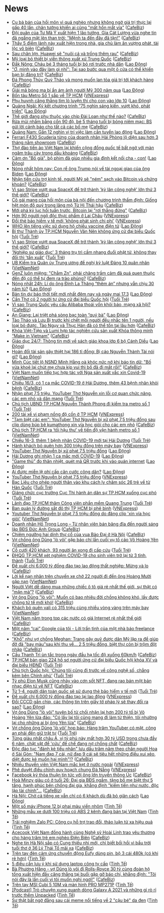 # News

- [Cụ bà bán của hồi môn vì quá nghèo nhưng không ngờ giá trị thực lại gấp 40 lần, chân tướng khiến ai cũng "mất hồn mất vía"](https://cafebiz.vn/cu-ba-ban-cua-hoi-mon-vi-qua-ngheo-nhung-khong-ngo-gia-tri-thuc-lai-gap-40-lan-chan-tuong-khien-ai-cung-mat-hon-mat-via-2021031621124732.chn) ([CafeBiz](https://cafebiz.vn))
- [Đội quân của Tư Mã Ý xuất hiện 1 lão tướng, Gia Cát Lượng vừa nghe tin đã ngẩng mặt lên than trời: "Mệnh ta đến đây đã tận!"](https://cafebiz.vn/doi-quan-cua-tu-ma-y-xuat-hien-1-lao-tuong-gia-cat-luong-vua-nghe-tin-da-ngang-mat-len-than-troi-menh-ta-den-day-da-tan-20210316210838672.chn) ([CafeBiz](https://cafebiz.vn))
- [Thấy 5 điềm lành này xuất hiện trong nhà, gia chủ làm ăn vượng phát, tài lộc vô biên](https://cafebiz.vn/thay-5-diem-lanh-nay-xuat-hien-trong-nha-gia-chu-lam-an-vuong-phat-tai-loc-vo-bien-20210316210608051.chn) ([CafeBiz](https://cafebiz.vn))
- [Sau chăn lợn, Huawei sẽ "nuôi cá và trồng thêm rau"](https://cafebiz.vn/sau-chan-lon-huawei-se-nuoi-ca-va-trong-them-rau-2021031620232832.chn) ([CafeBiz](https://cafebiz.vn))
- [Mỹ loại bỏ thiết bị viễn thông xuất xứ Trung Quốc](https://cafebiz.vn/my-loai-bo-thiet-bi-vien-thong-xuat-xu-trung-quoc-20210316184004211.chn) ([CafeBiz](https://cafebiz.vn))
- [Đắk Nông: Cháu bé 3 tháng tuổi bị bỏ rơi trước nhà dân](https://laodong.vn/xa-hoi/dak-nong-chau-be-3-thang-tuoi-bi-bo-roi-truoc-nha-dan-889769.ldo) ([Lao Động](https://laodong.vn))
- ["Ơ, mình vào đây làm gì nhỉ": Tại sao bước qua một ô cửa có thể khiến bạn bị đãng trí?](https://cafebiz.vn/o-minh-vao-day-lam-gi-nhi-tai-sao-buoc-qua-mot-o-cua-co-the-khien-ban-bi-dang-tri-20210316210324542.chn) ([CafeBiz](https://cafebiz.vn))
- [Đá Phong Thủy Quý Thảo và mong muốn lan tỏa giá trị tới khách hàng](https://cafebiz.vn/da-phong-thuy-quy-thao-va-mong-muon-lan-toa-gia-tri-toi-khach-hang-20210316171002525.chn) ([CafeBiz](https://cafebiz.vn))
- [Giải mã bóng ma bí ẩn ám ảnh người Mỹ 300 năm qua](https://laodong.vn/the-gioi/giai-ma-bong-ma-bi-an-am-anh-nguoi-my-300-nam-qua-889782.ldo) ([Lao Động](https://laodong.vn))
- [Bốn tàu Metro Số 1 sắp về TP HCM](https://vnexpress.net/bon-tau-metro-so-1-sap-ve-tp-hcm-4249449.html) ([VNExpress](https://vnexpress.net))
- [Phụ huynh căng thẳng tìm lò luyện thi cho con vào lớp 10](https://laodong.vn/giao-duc/phu-huynh-cang-thang-tim-lo-luyen-thi-cho-con-vao-lop-10-889627.ldo) ([Lao Động](https://laodong.vn))
- [Quảng Ngãi: Ký kết chương trình “75 nghìn sáng kiến, vượt khó, phát triển”](https://laodong.vn/cong-doan/quang-ngai-ky-ket-chuong-trinh-75-nghin-sang-kien-vuot-kho-phat-trien-889773.ldo) ([Lao Động](https://laodong.vn))
- [Thế giới đang phụ thuộc vào chíp Đài Loan như thế nào?](https://cafebiz.vn/the-gioi-dang-phu-thuoc-vao-chip-dai-loan-nhu-the-nao-20210316202009012.chn) ([CafeBiz](https://cafebiz.vn))
- [Rửa mũi nhầm bằng cồn 90 độ, bé 5 tháng tuổi bị bỏng niêm mạc: BS gửi lời cảnh báo cho tất cả các bố mẹ](https://cafebiz.vn/rua-mui-nham-bang-con-90-do-be-5-thang-tuoi-bi-bong-niem-mac-bs-gui-loi-canh-bao-cho-tat-ca-cac-bo-me-20210316190928488.chn) ([CafeBiz](https://cafebiz.vn))
- [Quảng Nam: Gần 12 nghìn vị trí việc làm cần tuyển lao động](https://laodong.vn/cong-doan/quang-nam-gan-12-nghin-vi-tri-viec-lam-can-tuyen-lao-dong-889760.ldo) ([Lao Động](https://laodong.vn))
- [Ferrari F430 Scuderia từng của doanh nhân Hải Phòng lộ diện sau hơn 3 tháng nằm showroom](https://cafebiz.vn/ferrari-f430-scuderia-tung-cua-doanh-nhan-hai-phong-lo-dien-sau-hon-3-thang-nam-showroom-20210316190708401.chn) ([CafeBiz](https://cafebiz.vn))
- [Thợ đào tiền ảo Việt Nam lại khiến cộng đồng quốc tế bất ngờ với màn ngâm trâu cày trong dầu khoáng](https://cafebiz.vn/tho-dao-tien-ao-viet-nam-lai-khien-cong-dong-quoc-te-bat-ngo-voi-man-ngam-trau-cay-trong-dau-khoang-20210316184410256.chn) ([CafeBiz](https://cafebiz.vn))
- [Cảm ơn &quot;Bố già&quot;, bộ phim đã giúp nhiều gia đình kết nối cha - con!](https://laodong.vn/chuyen-nha-minh/cam-on-bo-gia-bo-phim-da-giup-nhieu-gia-dinh-ket-noi-cha-con-889682.ldo) ([Lao Động](https://laodong.vn))
- [Nóng nhất hôm nay: Con rể ông Trump nói về tài ngoại giao của ông Biden](https://laodong.vn/video-the-gioi/nong-nhat-hom-nay-con-re-ong-trump-noi-ve-tai-ngoai-giao-cua-ong-biden-889833.ldo) ([Lao Động](https://laodong.vn))
- [Nhận tiền cứu trợ kinh tế, người Mỹ sẽ "ném" sạch vào Bitcoin và chứng khoán?](https://cafebiz.vn/nhan-tien-cuu-tro-kinh-te-nguoi-my-se-nem-sach-vao-bitcoin-va-chung-khoan-20210316185122596.chn) ([CafeBiz](https://cafebiz.vn))
- [Vì sao Stripe vượt qua SpaceX để trở thành 'kỳ lân công nghệ' lớn thứ 3 thế giới?](https://cafebiz.vn/vi-sao-stripe-vuot-qua-spacex-de-tro-thanh-ky-lan-cong-nghe-lon-thu-3-the-gioi-20210316183840474.chn) ([CafeBiz](https://cafebiz.vn))
- [Cô gái mang của hồi môn của bà nội đến chương trình thẩm định: Giống hệt món đồ quý trong lăng mộ Từ Hi Thái hậu](https://cafebiz.vn/co-gai-mang-cua-hoi-mon-cua-ba-noi-den-chuong-trinh-tham-dinh-giong-het-mon-do-quy-trong-lang-mo-tu-hi-thai-hau-20210316190340759.chn) ([CafeBiz](https://cafebiz.vn))
- [Mới phá kỷ lục hồi tuần trước, Bitcoin lại "rơi thẳng đứng"](https://cafebiz.vn/moi-pha-ky-luc-hoi-tuan-truoc-bitcoin-lai-roi-thang-dung-20210316184948036.chn) ([CafeBiz](https://cafebiz.vn))
- [Hơn 90 người ngộ độc thực phẩm ở Lai Châu](https://vnexpress.net/hon-90-nguoi-ngo-doc-thuc-pham-o-lai-chau-4249443.html) ([VNExpress](https://vnexpress.net))
- [Đổi thẻ bảo hiểm y tế mới 'không phát sinh chi phí'](https://vnexpress.net/doi-the-bao-hiem-y-te-moi-khong-phat-sinh-chi-phi-4249450.html) ([VNExpress](https://vnexpress.net))
- [WHO lên tiếng việc sử dụng hộ chiếu vaccine điện tử](https://laodong.vn/the-gioi/who-len-tieng-viec-su-dung-ho-chieu-vaccine-dien-tu-889823.ldo) ([Lao Động](https://laodong.vn))
- [Bí thư Thành ủy TP.HCM Nguyễn Văn Nên không ứng cử đại biểu Quốc hội](https://tuoitre.vn/bi-thu-thanh-uy-tp-hcm-nguyen-van-nen-khong-ung-cu-dai-bieu-quoc-hoi-20210316142651392.htm) ([Tuổi Trẻ](https://tuoitre.vn))
- [Vì sao Stripe vượt qua SpaceX để trở thành 'kỳ lân công nghệ' lớn thứ 3 thế giới?](https://cafebiz.vn/vi-sao-stripe-vuot-qua-spacex-de-tro-thanh-ky-lan-cong-nghe-lon-thu-3-the-gioi-20210316183835616.chn) ([CafeBiz](https://cafebiz.vn))
- ['Nghiệp sư giáo dục' 3 tháng trụ trì cầm nhang đuổi phật tử, không thay đổi thì 'tẩn xuất'](https://tuoitre.vn/nghiep-su-giao-duc-3-thang-tru-tri-cam-nhang-duoi-phat-tu-khong-thay-doi-thi-tan-xuat-20210316191855332.htm) ([Tuổi Trẻ](https://tuoitre.vn))
- [UB Kiểm tra Quân ủy Trung ương đề nghị kỷ luật Đảng 10 quân nhân](http://vietnamnet.vn/vn/thoi-su/chinh-tri/ub-kiem-tra-quan-uy-trung-uong-de-nghi-ky-luat-dang-10-quan-nhan-720097.html) ([VietNamNet](https://vietnamnet.vn))
- [GenZ luôn miệng: "Chằm Zn", phải chăng trầm cảm đã quá quen thuộc đến độ có thể tự đem ra trào phúng?](https://cafebiz.vn/genz-luon-mieng-cham-zn-phai-chang-tram-cam-da-qua-quen-thuoc-den-do-co-the-tu-dem-ra-trao-phung-20210316181222015.chn) ([CafeBiz](https://cafebiz.vn))
- [Nóng nhất 24h: Lí do ông Đinh La Thăng “thêm án” nhưng vẫn chịu 30 năm tù?](https://laodong.vn/video/nong-nhat-24h-li-do-ong-dinh-la-thang-them-an-nhung-van-chiu-30-nam-tu-889786.ldo) ([Lao Động](https://laodong.vn))
- [Bản tin dự báo thời tiết mới nhất đêm nay và ngày mai 17.3](https://laodong.vn/video/ban-tin-du-bao-thoi-tiet-moi-nhat-dem-nay-va-ngay-mai-173-889621.ldo) ([Lao Động](https://laodong.vn))
- [Cần Thơ có 2 người tự ứng cử đại biểu Quốc hội](https://tuoitre.vn/can-tho-co-2-nguoi-tu-ung-cu-dai-bieu-quoc-hoi-20210316193016353.htm) ([Tuổi Trẻ](https://tuoitre.vn))
- [Vì sao Trung Quốc yêu cầu Alibaba thoái vốn khỏi báo, mạng xã hội?](https://cafebiz.vn/vi-sao-trung-quoc-yeu-cau-alibaba-thoai-von-khoi-bao-mang-xa-hoi-20210316184727028.chn) ([CafeBiz](https://cafebiz.vn))
- [An Giang: Lại triệt phá sòng bạc toàn “quý bà”](https://laodong.vn/phap-luat/an-giang-lai-triet-pha-song-bac-toan-quy-ba-889800.ldo) ([Lao Động](https://laodong.vn))
- [Tào Tháo và Lưu Bị trước khi chết mỗi người đều nhắc tên 1 người, nếu loại bỏ được, Tào Ngụy và Thục Hán đã có thể tồn tại lâu hơn](https://cafebiz.vn/tao-thao-va-luu-bi-truoc-khi-chet-moi-nguoi-deu-nhac-ten-1-nguoi-neu-loai-bo-duoc-tao-nguy-va-thuc-han-da-co-the-ton-tai-lau-hon-20210316190040157.chn) ([CafeBiz](https://cafebiz.vn))
- [Khóa Việt-Tiệp và Lumi hợp tác nghiên cứu sản xuất Khóa thông minh “Make in Vietnam”](https://cafebiz.vn/khoa-viet-tiep-va-lumi-hop-tac-nghien-cuu-san-xuat-khoa-thong-minh-make-in-vietnam-20210316154907674.chn) ([CafeBiz](https://cafebiz.vn))
- [Giáo dục 24/7: Thông tin mới về sách giáo khoa lớp 6 bộ Cánh Diều](https://laodong.vn/video/giao-duc-247-thong-tin-moi-ve-sach-giao-khoa-lop-6-bo-canh-dieu-889765.ldo) ([Lao Động](https://laodong.vn))
- [Hoán đổi tài sản gây thiệt hại 186 tỉ đồng: Bị cáo Nguyễn Thành Tài nói gì?](https://laodong.vn/phap-luat/hoan-doi-tai-san-gay-thiet-hai-186-ti-dong-bi-cao-nguyen-thanh-tai-noi-gi-889794.ldo) ([Lao Động](https://laodong.vn))
- [Minh Cúc tiết lộ NSND Minh Hằng oà khóc nức nở khi báo tin dữ: "Bố vừa khoẻ lại chút mẹ chưa kịp vui thì bố đã đi mất rồi!"](https://cafebiz.vn/minh-cuc-tiet-lo-nsnd-minh-hang-oa-khoc-nuc-no-khi-bao-tin-du-bo-vua-khoe-lai-chut-me-chua-kip-vui-thi-bo-da-di-mat-roi-20210316183425459.chn) ([CafeBiz](https://cafebiz.vn))
- [Việt Nam muốn tiếp tục hợp tác với Nga sản xuất vắc xin Covid-19](http://vietnamnet.vn/vn/thoi-su/chinh-tri/viet-nam-muon-tiep-tuc-hop-tac-voi-nga-san-xuat-vac-xin-covid-19-720095.html) ([VietNamNet](https://vietnamnet.vn))
- [Chiều 16/3, có 1 ca mắc COVID-19 ở Hải Dương, thêm 43 bệnh nhân khỏi bệnh](https://cafebiz.vn/chieu-16-3-co-1-ca-mac-covid-19-o-hai-duong-them-43-benh-nhan-khoi-benh-20210316182941831.chn) ([CafeBiz](https://cafebiz.vn))
- [Nhận phạt 7,5 triệu, YouTuber Thơ Nguyễn xin lỗi cơ quan chức năng, các em nhỏ và dân mạng](https://tuoitre.vn/nhan-phat-7-5-trieu-youtuber-tho-nguyen-xin-loi-co-quan-chuc-nang-cac-em-nho-va-dan-mang-20210316181229939.htm) ([Tuổi Trẻ](https://tuoitre.vn))
- [Chủ tịch UBND TP.HCM Nguyễn Thành Phong đi kiểm tra metro số 1](https://tuoitre.vn/chu-tich-ubnd-tp-hcm-nguyen-thanh-phong-di-kiem-tra-metro-so-1-20210316173847813.htm) ([Tuổi Trẻ](https://tuoitre.vn))
- [200 tài xế vi phạm nồng độ cồn ở TP HCM](https://vnexpress.net/200-tai-xe-vi-pham-nong-do-con-o-tp-hcm-4248955.html) ([VNExpress](https://vnexpress.net))
- ["Tạm biệt các em": YouTuber Thơ Nguyễn bị xử phạt 7,5 triệu đồng sau clip dùng búp bê kumathong xin vía học giỏi cho các em nhỏ](https://cafebiz.vn/tam-biet-cac-em-youtuber-tho-nguyen-bi-xu-phat-75-trieu-dong-sau-clip-dung-bup-be-kumathong-xin-via-hoc-gioi-cho-cac-em-nho-20210316182717352.chn) ([CafeBiz](https://cafebiz.vn))
- [Chủ tịch TP.HCM ra ‘tối hậu thư’ về tiến độ vận hành metro số 1](http://vietnamnet.vn/vn/thoi-su/an-toan-giao-thong/chu-tich-tp-hcm-ra-toi-hau-thu-ve-tien-do-van-hanh-metro-so-1-720091.html) ([VietNamNet](https://vietnamnet.vn))
- [Chiều 16-3, thêm 1 bệnh nhân COVID-19 mới tại Hải Dương](https://tuoitre.vn/chieu-16-3-them-1-benh-nhan-covid-19-moi-tai-hai-duong-20210316181314293.htm) ([Tuổi Trẻ](https://tuoitre.vn))
- [Hành khách bỏ quên hơn 300 triệu đồng trên máy bay](https://vnexpress.net/hanh-khach-bo-quen-hon-300-trieu-dong-tren-may-bay-4249435.html) ([VNExpress](https://vnexpress.net))
- [YouTuber Thơ Nguyễn bị xử phạt 7,5 triệu đồng](https://laodong.vn/xa-hoi/youtuber-tho-nguyen-bi-xu-phat-75-trieu-dong-889771.ldo) ([Lao Động](https://laodong.vn))
- [Hải Dương ghi nhận 1 ca mắc mới COVID-19](https://laodong.vn/y-te/hai-duong-ghi-nhan-1-ca-mac-moi-covid-19-889790.ldo) ([Lao Động](https://laodong.vn))
- [&quot;Game thủ” đo thân nhiệt, quét mã QR trước khi vào quán internet](https://laodong.vn/video/game-thu-do-than-nhiet-quet-ma-qr-truoc-khi-vao-quan-internet-889706.ldo) ([Lao Động](https://laodong.vn))
- [Ai được miễn lệ phí cấp căn cước công dân?](https://laodong.vn/infographic/ai-duoc-mien-le-phi-cap-can-cuoc-cong-dan-889692.ldo) ([Lao Động](https://laodong.vn))
- [YouTuber Thơ Nguyễn bị phạt 7,5 triệu đồng](https://vnexpress.net/youtuber-tho-nguyen-bi-phat-7-5-trieu-dong-4249407.html) ([VNExpress](https://vnexpress.net))
- [Bạc Liêu cho phép người thân vào khu cách ly chăm sóc 26 trẻ về từ Hàn Quốc](https://tuoitre.vn/bac-lieu-cho-phep-nguoi-than-vao-khu-cach-ly-cham-soc-26-tre-ve-tu-han-quoc-2021031617074286.htm) ([Tuổi Trẻ](https://tuoitre.vn))
- [Giáng chức cục trưởng Cục Thi hành án dân sự TP.HCM xuống cục phó](https://tuoitre.vn/giang-chuc-cuc-truong-cuc-thi-hanh-an-dan-su-tp-hcm-xuong-cuc-pho-20210316171618517.htm) ([Tuổi Trẻ](https://tuoitre.vn))
- [Lãnh đạo TP.HCM thăm Công viên phần mềm Quang Trung](https://tuoitre.vn/lanh-dao-tp-hcm-tham-cong-vien-phan-mem-quang-trung-20210316172444125.htm) ([Tuổi Trẻ](https://tuoitre.vn))
- [Ban quản lý đường sắt đô thị TP HCM bị phê bình](https://vnexpress.net/ban-quan-ly-duong-sat-do-thi-tp-hcm-bi-phe-binh-4249219.html) ([VNExpress](https://vnexpress.net))
- [Youtuber Thơ Nguyễn bị phạt 7,5 triệu đồng do đăng clip 'xin vía học giỏi'](http://vietnamnet.vn/vn/thoi-su/youtuber-tho-nguyen-bi-phat-7-5-trieu-dong-do-dang-clip-xin-via-hoc-gioi-720085.html) ([VietNamNet](https://vietnamnet.vn))
- [Doanh nhân Hồ Trọng Long – Từ nhân viên bán băng đĩa đến người sáng lập BĐS Đức Anh Group](https://cafebiz.vn/doanh-nhan-ho-trong-long-tu-nhan-vien-ban-bang-dia-den-nguoi-sang-lap-bds-duc-anh-group-20210316171024613.chn) ([CafeBiz](https://cafebiz.vn))
- [Chiêm ngưỡng hai dinh thự cổ của vua Bảo Đại ở Hà Nội](https://cafebiz.vn/chiem-nguong-hai-dinh-thu-co-cua-vua-bao-dai-o-ha-noi-20210316171601272.chn) ([CafeBiz](https://cafebiz.vn))
- [Vợ chồng ông Dũng 'lò vôi' gặp báo chí lần cuối vụ tố cáo Võ Hoàng Yên](http://vietnamnet.vn/vn/thoi-su/vo-chong-ong-dung-lo-voi-gap-bao-chi-lan-cuoi-vu-to-cao-vo-hoang-yen-720073.html) ([VietNamNet](https://vietnamnet.vn))
- [Cỗ cưới 420 khách, 93 người ăn xong đi cấp cứu](https://tuoitre.vn/co-cuoi-420-khach-93-nguoi-an-xong-di-cap-cuu-20210316162054922.htm) ([Tuổi Trẻ](https://tuoitre.vn))
- [ĐHQG TP.HCM xét nghiệm COVID-19 cho sinh viên trở lại từ 3 tỉnh, thành](https://tuoitre.vn/dhqg-tp-hcm-xet-nghiem-covid-19-cho-sinh-vien-tro-lai-tu-3-tinh-thanh-20210316161020028.htm) ([Tuổi Trẻ](https://tuoitre.vn))
- [Đề xuất chi 6.000 tỷ đồng đào tạo lao động thất nghiệp: Mừng và lo](https://cafebiz.vn/de-xuat-chi-6000-ty-dong-dao-tao-lao-dong-that-nghiep-mung-va-lo-2021031616562741.chn) ([CafeBiz](https://cafebiz.vn))
- [Lời kể nạn nhân trên chuyến xe chở 22 người đi đền ông Hoàng Mười gặp nạn](http://vietnamnet.vn/vn/thoi-su/an-toan-giao-thong/loi-ke-nan-nhan-tren-chuyen-xe-cho-22-nguoi-di-den-ong-hoang-muoi-gap-nan-720040.html) ([VietNamNet](https://vietnamnet.vn))
- [Người Việt dễ dàng mua những chiếc ô tô giá rẻ nhất thế giới, sự thật có “mặn mà”?](https://cafebiz.vn/nguoi-viet-de-dang-mua-nhung-chiec-o-to-gia-re-nhat-the-gioi-su-that-co-man-ma-20210316152924389.chn) ([CafeBiz](https://cafebiz.vn))
- [Vợ ông Dũng "lò vôi": Muốn có bao nhiêu đời chồng không khó, lấy được chồng tử tế mới khó!](https://cafebiz.vn/vo-ong-dung-lo-voi-muon-co-bao-nhieu-doi-chong-khong-kho-lay-duoc-chong-tu-te-moi-kho-20210316165202964.chn) ([CafeBiz](https://cafebiz.vn))
- [Khách bỏ quên vali có 315 triệu cùng nhiều vòng vàng trên máy bay](http://vietnamnet.vn/vn/thoi-su/khach-bo-quen-vali-co-315-trieu-cung-nhieu-vong-vang-tren-may-bay-720050.html) ([VietNamNet](https://vietnamnet.vn))
- [Việt Nam nằm trong top các nước có giá Internet rẻ nhất thế giới](https://cafebiz.vn/viet-nam-nam-trong-top-cac-nuoc-co-gia-internet-re-nhat-the-gioi-20210316134732239.chn) ([CafeBiz](https://cafebiz.vn))
- [Một năm “cai” Google của tôi - Lời trần tình của một nhà báo freelance](https://cafebiz.vn/mot-nam-cai-google-cua-toi-loi-tran-tinh-cua-mot-nha-bao-freelance-20210316162706081.chn) ([CafeBiz](https://cafebiz.vn))
- ["Khổ" như vợ chồng Meghan: Trang gây quỹ được dân Mỹ lập ra để giúp đỡ đã "bay màu"sau khi thu về... 2,5 triệu đồng, biệt thự còn bị trộm đột nhập](https://cafebiz.vn/kho-nhu-vo-chong-meghan-trang-gay-quy-duoc-dan-my-lap-ra-de-giup-do-da-bay-mausau-khi-thu-ve-25-trieu-dong-biet-thu-con-bi-trom-dot-nhap-20210316162209736.chn) ([CafeBiz](https://cafebiz.vn))
- [Cầu Thanh Trì ùn tắc trong ngày đầu hạ tốc độ xuống 60km/h](https://cafebiz.vn/cau-thanh-tri-un-tac-trong-ngay-dau-ha-toc-do-xuong-60km-h-20210316162010.chn) ([CafeBiz](https://cafebiz.vn))
- [TP.HCM bàn giao 224 hồ sơ người ứng cử đại biểu Quốc hội khóa XV và đại biểu HĐND](https://tuoitre.vn/tp-hcm-ban-giao-224-ho-so-nguoi-ung-cu-dai-bieu-quoc-hoi-khoa-xv-va-dai-bieu-hdnd-20210316153425537.htm) ([Tuổi Trẻ](https://tuoitre.vn))
- [Chủ tịch Quốc hội: 'Chúng tôi cũng đi trước về công nghệ số, chẳng kém bên Chính phủ'](https://tuoitre.vn/chu-tich-quoc-hoi-chung-toi-cung-di-truoc-ve-cong-nghe-so-chang-kem-ben-chinh-phu-20210316154607278.htm) ([Tuổi Trẻ](https://tuoitre.vn))
- [Tỷ phú Elon Musk cũng nhảy vào cơn sốt NFT, đang rao bán một bản nhạc điện tử về NFT](https://cafebiz.vn/ty-phu-elon-musk-cung-nhay-vao-con-sot-nft-dang-rao-ban-mot-ban-nhac-dien-tu-ve-nft-20210316134546621.chn) ([CafeBiz](https://cafebiz.vn))
- [Từ 1-4, người dân toàn quốc sẽ sử dụng thẻ bảo hiểm y tế mới](https://tuoitre.vn/tu-1-4-nguoi-dan-toan-quoc-se-su-dung-the-bao-hiem-y-te-moi-20210316153115315.htm) ([Tuổi Trẻ](https://tuoitre.vn))
- [Đề xuất chi 6.000 tỷ đồng đào tạo lại lao động](https://vnexpress.net/de-xuat-chi-6-000-ty-dong-dao-tao-lai-lao-dong-4249239.html) ([VNExpress](https://vnexpress.net))
- [Đổi CCCD gắn chip, các thông tin trên giấy tờ pháp lý sẽ thay đổi ra sao?](https://laodong.vn/video/doi-cccd-gan-chip-cac-thong-tin-tren-giay-to-phap-ly-se-thay-doi-ra-sao-889546.ldo) ([Lao Động](https://laodong.vn))
- [Vợ ông Dũng "lò vôi" tuyên bố từ chối nhận lại hơn 200 tỷ tố bị Võ Hoàng Yên lừa đảo: "Có lấy lại tôi cũng mang đi làm từ thiện, tôi nhường lại cho những ai bị ông Yên lừa"](https://cafebiz.vn/vo-ong-dung-lo-voi-tuyen-bo-tu-choi-nhan-lai-hon-200-ty-to-bi-vo-hoang-yen-lua-dao-co-lay-lai-toi-cung-mang-di-lam-tu-thien-toi-nhuong-lai-cho-nhung-ai-bi-ong-yen-lua-20210316155235257.chn) ([CafeBiz](https://cafebiz.vn))
- [Vợ chồng ông Dũng 'lò vôi' họp báo: Hàng trăm YouTuber có mặt, công an phải đến giữ trật tự](https://tuoitre.vn/vo-chong-ong-dung-lo-voi-hop-bao-hang-tram-youtuber-co-mat-cong-an-phai-den-giu-trat-tu-20210316152347447.htm) ([Tuổi Trẻ](https://tuoitre.vn))
- [Từng giàu nhất châu Á, vị tỷ phú này mất hơn 30 tỷ USD trong chưa đầy 6 năm, chật vật để 'cứu' đế chế đang nợ chồng chất](https://cafebiz.vn/tung-giau-nhat-chau-a-vi-ty-phu-nay-mat-hon-30-ty-usd-trong-chua-day-6-nam-chat-vat-de-cuu-de-che-dang-no-chong-chat-20210316151534367.chn) ([CafeBiz](https://cafebiz.vn))
- [Độc đáo tục "đánh kẻ tiểu nhân" lưu dấu trăm năm theo chân người Hoa ở Sài Gòn: "Nam đạp 7 cái, nữ đạp 9 cái sẽ tiêu hết những điều xui xẻo, diệt được kẻ muốn hại mình"!?](https://cafebiz.vn/doc-dao-tuc-danh-ke-tieu-nhan-luu-dau-tram-nam-theo-chan-nguoi-hoa-o-sai-gon-nam-dap-7-cai-nu-dap-9-cai-se-tieu-het-nhung-dieu-xui-xeo-diet-duoc-ke-muon-hai-minh-20210316154306114.chn) ([CafeBiz](https://cafebiz.vn))
- [Nhiều thuyền viên Việt Nam mắc kẹt ở nước ngoài](https://vnexpress.net/nhieu-thuyen-vien-viet-nam-mac-ket-o-nuoc-ngoai-4249058.html) ([VNExpress](https://vnexpress.net))
- [Phê duyệt điều chỉnh quy hoạch chung Đà Nẵng](https://vnexpress.net/phe-duyet-dieu-chinh-quy-hoach-chung-da-nang-4249214.html) ([VNExpress](https://vnexpress.net))
- [Facebook ký thỏa thuận tin tức với ông lớn truyền thông Úc](https://cafebiz.vn/facebook-ky-thoa-thuan-tin-tuc-voi-ong-lon-truyen-thong-uc-20210316134307726.chn) ([CafeBiz](https://cafebiz.vn))
- [Hoà Minzy giàu có ở tuổi 26: Đại gia BĐS ngầm, tặng bố mẹ biệt thự 5 tầng, hạnh phúc bên chồng đại gia, khẳng định "kiếm tiền như nước, độc lập tài chính"...](https://cafebiz.vn/hoa-minzy-giau-co-o-tuoi-26-dai-gia-bds-ngam-tang-bo-me-biet-thu-5-tang-hanh-phuc-ben-chong-dai-gia-khang-dinh-kiem-tien-nhu-nuoc-doc-lap-tai-chinh-20210316133155195.chn) ([CafeBiz](https://cafebiz.vn))
- [Hà Nội: Chờ cả tiếng xe vẫn chỉ có 6 khách dù đã bỏ giãn cách](https://laodong.vn/photo/ha-noi-cho-ca-tieng-xe-van-chi-co-6-khach-du-da-bo-gian-cach-889676.ldo) ([Lao Động](https://laodong.vn))
- [Một số máy iPhone 12 bị phai màu viền nhôm](https://tinhte.vn/thread/mot-so-may-iphone-12-bi-phai-mau-vien-nhom.3294029/) ([Tinh Tế](https://tinhte.vn))
- [Những mẫu xe dưới 100 triệu có ABS 2 kênh đang bán tại Việt Nam](https://tinhte.vn/thread/nhung-mau-xe-duoi-100-trieu-co-abs-2-kenh-dang-ban-tai-viet-nam.3293642/) ([Tinh Tế](https://tinhte.vn))
- [Trải nghiệm Zalo PC: Công cụ hỗ trợ trao đổi, thảo luận từ xa hiệu quả](https://tinhte.vn/thread/trai-nghiem-zalo-pc-cong-cu-ho-tro-trao-doi-thao-luan-tu-xa-hieu-qua.3283182/) ([Tinh Tế](https://tinhte.vn))
- [Acecook Việt Nam đồng hành cùng Nghệ sỹ Hoài Linh trao yêu thương cho hàng trăm trẻ em nghèo Điện Biên](https://cafebiz.vn/acecook-viet-nam-dong-hanh-cung-nghe-sy-hoai-linh-trao-yeu-thuong-cho-hang-tram-tre-em-ngheo-dien-bien-20210316152701914.chn) ([CafeBiz](https://cafebiz.vn))
- [Nghe tin Hà Nội sắp có Cung thiếu nhi mới, chỉ biết bồi hồi vì bầu trời tuổi thơ ở 36 Lý Thái Tổ mãi xa](https://cafebiz.vn/nghe-tin-ha-noi-sap-co-cung-thieu-nhi-moi-chi-biet-boi-hoi-vi-bau-troi-tuoi-tho-o-36-ly-thai-to-mai-xa-2021031615284999.chn) ([CafeBiz](https://cafebiz.vn))
- [Trên tay đèn cảm ứng chuyển động Eufy dùng pin, bộ 3 cái 480k (có khi rẻ hơn)](https://tinhte.vn/thread/tren-tay-den-cam-ung-chuyen-dong-eufy-dung-pin-bo-3-cai-480k-co-khi-re-hon.3293807/) ([Tinh Tế](https://tinhte.vn))
- [5 điều cần lưu ý khi sử dụng laptop công ty cấp](https://tinhte.vn/thread/5-dieu-can-luu-y-khi-su-dung-laptop-cong-ty-cap.3292106/) ([Tinh Tế](https://tinhte.vn))
- [Bà Phương Hằng - vợ Dũng lò vôi đi Rolls-Royce 30 tỷ cùng đoàn hộ tống xuất hiện đầy căng thẳng tại buổi gặp gỡ báo chí, khẳng định: "Tôi nói đây là lần cuối vì tôi muốn nghỉ ngơi!"](https://cafebiz.vn/ba-phuong-hang-vo-dung-lo-voi-di-rolls-royce-30-ty-cung-doan-ho-tong-xuat-hien-day-cang-thang-tai-buoi-gap-go-bao-chi-khang-dinh-toi-noi-day-la-lan-cuoi-vi-toi-muon-nghi-ngoi-20210316152505452.chn) ([CafeBiz](https://cafebiz.vn))
- [Trên tay MSI Cubi 5 10M và màn hình PRO MP271P](https://tinhte.vn/thread/tren-tay-msi-cubi-5-10m-va-man-hinh-pro-mp271p.3290500/) ([Tinh Tế](https://tinhte.vn))
- [[Podcast] Trò chuyện xung quanh dòng Galaxy A 2021 và những gì rò rỉ trước thềm Unpacked](https://tinhte.vn/thread/podcast-tro-chuyen-xung-quanh-dong-galaxy-a-2021-va-nhung-gi-ro-ri-truoc-them-unpacked.3294445/) ([Tinh Tế](https://tinhte.vn))
- [Sự thật bất ngờ đằng sau cái meme nổi tiếng về 2 "cậu bé" da đen](https://tinhte.vn/thread/su-that-bat-ngo-dang-sau-cai-meme-noi-tieng-ve-2-cau-be-da-den.3294227/) ([Tinh Tế](https://tinhte.vn))
